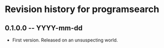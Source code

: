# Revision history for programsearch

## 0.1.0.0 -- YYYY-mm-dd

* First version. Released on an unsuspecting world.

